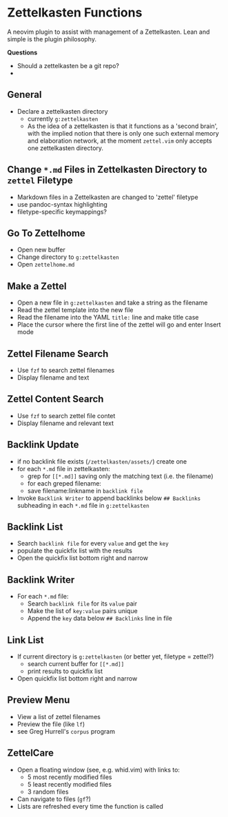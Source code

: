 # Zettelkasten Functions

A neovim plugin to assist with management of a Zettelkasten. Lean and simple is the plugin philosophy.

**Questions**
* Should a zettelkasten be a git repo?
*

## General

* Declare a zettelkasten directory
    * currently `g:zettelkasten`
    * As the idea of a zettelkasten is that it functions as a 'second brain', with the implied notion that there is only one such external memory and elaboration network, at the moment `zettel.vim` only accepts one zettelkasten directory.

## Change `*.md` Files in Zettelkasten Directory to `zettel` Filetype

* Markdown files in a Zettelkasten are changed to 'zettel' filetype
* use pandoc-syntax highlighting
* filetype-specific keymappings?

## Go To Zettelhome

* Open new buffer
* Change directory to `g:zettelkasten`
* Open `zettelhome.md`

## Make a Zettel

* Open a new file in `g:zettelkasten` and take a string as the filename
* Read the zettel template into the new file
* Read the filename into the YAML `title:` line and make title case
* Place the cursor where the first line of the zettel will go and enter Insert mode

## Zettel Filename Search

* Use `fzf` to search zettel filenames
* Display filename and text

## Zettel Content Search

* Use `fzf` to search zettel file contet
* Display filename and relevant text

## Backlink Update

* if no backlink file exists (`/zettelkasten/assets/`) create one
* for each `*.md` file in zettelkasten:
    * grep for `[[*.md]]` saving only the matching text (i.e. the filename)
    * for each greped filename:
	* save filename:linkname in `backlink file`
* Invoke `Backlink Writer` to append backlinks below `## Backlinks` subheading in each `*.md` file in `g:zettelkasten`

## Backlink List

* Search `backlink file` for every `value` and get the `key`
* populate the quickfix list with the results
* Open the quickfix list bottom right and narrow

## Backlink Writer

* For each `*.md` file:
    * Search `backlink file` for its `value` pair
    * Make the list of `key:value` pairs unique
    * Append the `key` data below `## Backlinks` line in file

## Link List

* If current directory is `g:zettelkasten` (or better yet, filetype = zettel?)
    * search current buffer for `[[*.md]]`
    * print results to quickfix list
* Open quickfix list bottom right and narrow

## Preview Menu

* View a list of zettel filenames
* Preview the file (like `lf`)
* see Greg Hurrell's `corpus` program

## ZettelCare

* Open a floating window (see, e.g. whid.vim) with links to:
    * 5 most recently modified files
    * 5 least recently modified files
    * 3 random files
* Can navigate to files (`gf`?)
* Lists are refreshed every time the function is called
